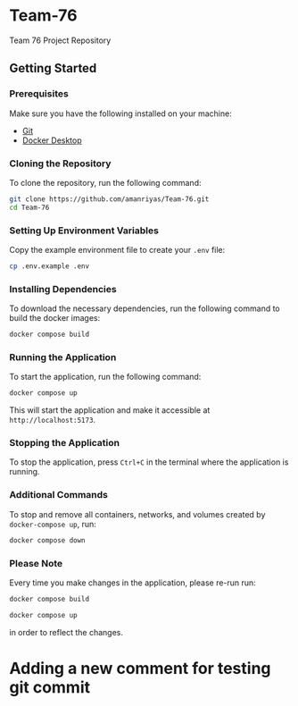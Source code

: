 # Team-76
Team 76 Project Repository
## Getting Started

### Prerequisites
Make sure you have the following installed on your machine:
- [Git](https://git-scm.com/)
- [Docker Desktop](https://www.docker.com/)


### Cloning the Repository
To clone the repository, run the following command:
```bash
git clone https://github.com/amanriyas/Team-76.git
cd Team-76
```

### Setting Up Environment Variables
Copy the example environment file to create your `.env` file:
```bash
cp .env.example .env
```

### Installing Dependencies
To download the necessary dependencies, run the following command to build the docker images:
```bash
docker compose build
```

### Running the Application
To start the application, run the following command:
```bash
docker compose up
```

This will start the application and make it accessible at `http://localhost:5173`.

### Stopping the Application
To stop the application, press `Ctrl+C` in the terminal where the application is running.

### Additional Commands
To stop and remove all containers, networks, and volumes created by `docker-compose up`, run:
```bash
docker compose down
```
### Please Note
Every time you make changes in the application, please re-run run:
```bash
docker compose build

docker compose up 
```
in order to reflect the changes.



# Adding a new comment for testing git commit
